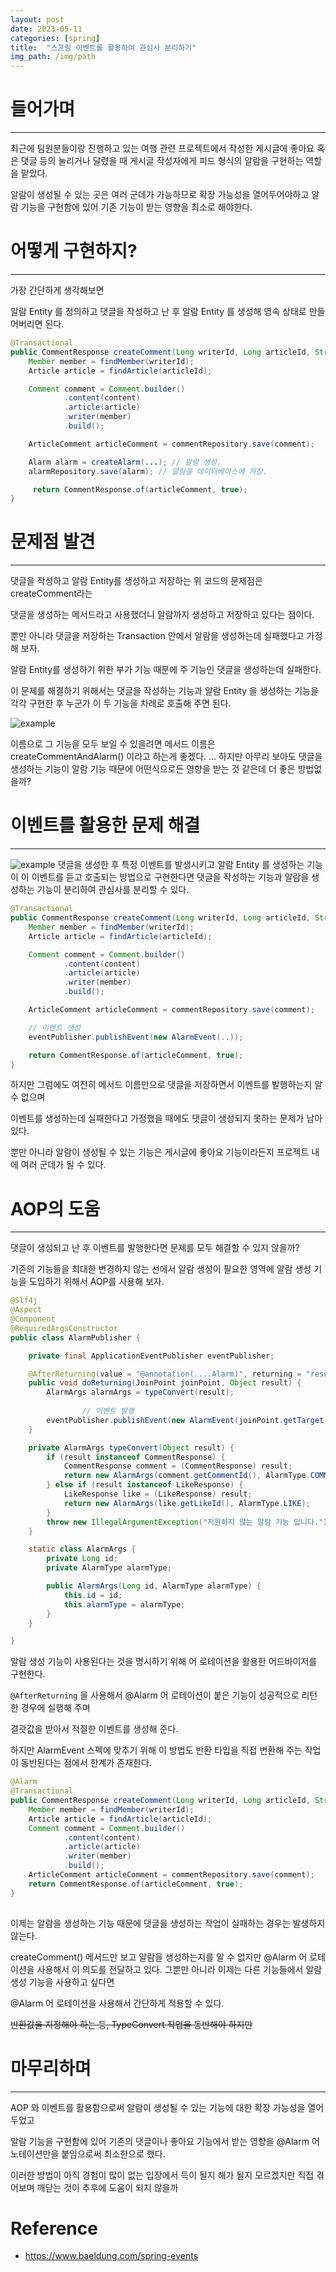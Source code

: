 ```yaml
---
layout: post
date: 2023-05-11 
categories: [spring]
title:  "스프링 이벤트를 활용하여 관심사 분리하기"
img_path: /img/path
---
```



# 들어가며 
---
최근에 팀원분들이랑 진행하고 있는 여행 관련 프로젝트에서 작성한 게시글에 좋아요  혹은 댓글 등의 눌리거나 달렸을 때  게시글 작성자에게 피드 형식의 알람을 구현하는 역할을 맡았다.

알람이 생성될 수 있는 곳은 여러 군데가 가능하므로 확장 가능성을 열어두어야하고 알람 기능을 구현함에 있어 기존 기능이 받는 영향을 최소로 해야한다.


# 어떻게 구현하지?
---
가장 간단하게 생각해보면

알람 Entity 를 정의하고 댓글을 작성하고 난 후 알람 Entity 를 생성해 영속 상태로 만들어버리면 된다.

```java
@Transactional
public CommentResponse createComment(Long writerId, Long articleId, String content) {
    Member member = findMember(writerId);
    Article article = findArticle(articleId);

    Comment comment = Comment.builder()
            .content(content)
            .article(article)
            .writer(member)
            .build();

    ArticleComment articleComment = commentRepository.save(comment);

	Alarm alarm = createAlarm(...); // 알람 생성.
	alarmRepository.save(alarm); // 알람을 데이터베이스에 저장.

     return CommentResponse.of(articleComment, true);
}
```

# 문제점 발견
---

댓글을 작성하고 알람 Entity를 생성하고 저장하는 위 코드의 문제점은 createComment라는

댓글을 생성하는 메서드라고 사용했더니 알람까지 생성하고 저장하고 있다는 점이다.

뿐만 아니라 댓글을 저장하는 Transaction 안에서 알람을 생성하는데 실패했다고 가정해 보자.

알람 Entity를 생성하기 위한 부가 기능 때문에 주 기능인 댓글을 생성하는데 실패한다.

이 문제를 해결하기 위해서는 댓글을 작성하는 기능과 알람 Entity 을 생성하는 기능을 각각 구현한 후 누군가 이 두 기능을 차례로 호출해 주면 된다.

![example](/event/class.png)

이름으로 그 기능을 모두 보일 수 있을려면 메서드 이름은 createCommentAndAlarm() 이라고 하는게 좋겠다.
…
하지만 아무리 보아도 댓글을 생성하는 기능이 알람 기능 때문에 어떤식으로든 영향을 받는 것 같은데 더 좋은 방법없을까?


# 이벤트를 활용한 문제 해결
---
![example](/event/event.png)
댓글을 생성한 후 특정 이벤트를 발생시키고 알람 Entity 를 생성하는 기능이 이 이벤트를 듣고 호출되는 방법으로 구현한다면 댓글을 작성하는 기능과 알람을 생성하는 기능이 분리하여 관심사를 분리할 수 있다.

```java
@Transactional
public CommentResponse createComment(Long writerId, Long articleId, String content) {
    Member member = findMember(writerId);
    Article article = findArticle(articleId);

    Comment comment = Comment.builder()
            .content(content)
            .article(article)
            .writer(member)
            .build();

    ArticleComment articleComment = commentRepository.save(comment);

    // 이벤트 생성
    eventPublisher.publishEvent(new AlarmEvent(..));

    return CommentResponse.of(articleComment, true);
}
```

하지만 그럼에도 여전히 메서드 이름만으로 댓글을 저장하면서 이벤트를 발행하는지 알 수 없으며

이벤트를 생성하는데 실패한다고 가정했을 때에도 댓글이 생성되지 못하는 문제가 남아있다.

뿐만 아니라 알람이 생성될 수 있는 기능은 게시글에 좋아요 기능이라든지 프로젝트 내에 여러 군데가 될 수 있다.


# AOP의 도움
---
댓글이 생성되고 난 후 이벤트를 발행한다면 문제를 모두 해결할 수 있지 않을까?

기존의 기능들을 최대한 변경하지 않는 선에서 알람 생성이 필요한 영역에 알람 생성 기능을 도입하기 위해서 AOP를 사용해 보자.
```java
@Slf4j
@Aspect
@Component
@RequiredArgsConstructor
public class AlarmPublisher {

    private final ApplicationEventPublisher eventPublisher;

    @AfterReturning(value = "@annotation(....Alarm)", returning = "result")
    public void doReturning(JoinPoint joinPoint, Object result) {
        AlarmArgs alarmArgs = typeConvert(result);
				
				// 이벤트 발행
        eventPublisher.publishEvent(new AlarmEvent(joinPoint.getTarget(), alarmArgs.id, alarmArgs.alarmType));
    }

    private AlarmArgs typeConvert(Object result) {
        if (result instanceof CommentResponse) {
            CommentResponse comment = (CommentResponse) result;
            return new AlarmArgs(comment.getCommentId(), AlarmType.COMMENT);
        } else if (result instanceof LikeResponse) {
            LikeResponse like = (LikeResponse) result;
            return new AlarmArgs(like.getLikeId(), AlarmType.LIKE);
        }
        throw new IllegalArgumentException("지원하지 않는 알람 기능 입니다.");
    }

    static class AlarmArgs {
        private Long id;
        private AlarmType alarmType;

        public AlarmArgs(Long id, AlarmType alarmType) {
            this.id = id;
            this.alarmType = alarmType;
        }
    }

}
```
알람 생성 기능이 사용된다는 것을 명시하기 위해 어 로테이션을 활용한 어드바이저를 구현한다.

`@AfterReturning` 을 사용해서 @Alarm 어 로테이션이 붙은 기능이 성공적으로 리턴 한 경우에 실행해 주며

결괏값을 받아서 적절한 이벤트를 생성해 준다.

하지만 AlarmEvent 스펙에 맞추기 위해 이 방법도 반환 타입을 직접 변환해 주는 작업이 동반된다는 점에서 한계가 존재한다.


```java
@Alarm
@Transactional
public CommentResponse createComment(Long writerId, Long articleId, String content) {
    Member member = findMember(writerId);
    Article article = findArticle(articleId);
    Comment comment = Comment.builder()
            .content(content)
            .article(article)
            .writer(member)
            .build();
    ArticleComment articleComment = commentRepository.save(comment);
    return CommentResponse.of(articleComment, true);
}
    
```

이제는 알람을 생성하는 기능 때문에 댓글을 생성하는 작업이 실패하는 경우는 발생하지 않는다.

createComment() 메서드만 보고 알람을 생성하는지를 알 수 없지만 @Alarm 어 로테이션을 사용해서 이 의도를 전달하고 있다. 그뿐만 아니라 이제는 다른 기능들에서 알람 생성 기능을 사용하고 싶다면

@Alarm 어 로테이션을 사용해서 간단하게 적용할 수 있다.

~~반환값을 지정해야 하는 등, TypeConvert 작업을 동반해야 하지만~~


# 마무리하며
---

AOP 와 이벤트를 활용함으로써 알람이 생성될 수 있는 기능에 대한 확장 가능성을 열어두었고

알람 기능을 구현함에 있어 기존의 댓글이나 좋아요 기능에서 받는 영향을 @Alarm 어노테이션만을 붙임으로써 최소한으로 했다.

이러한 방법이 아직 경험이 많이 없는 입장에서 득이 될지 해가 될지 모르겠지만 직접 겪어보며 깨닫는 것이 추후에 도움이 되지 않을까

# Reference

- <a href="https://www.baeldung.com/spring-events" target="_blank">https://www.baeldung.com/spring-events</a>